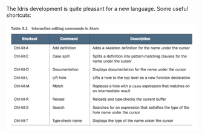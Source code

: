 The Idris development is quite pleasant for a new language. Some useful shortcuts:

![](../.graphics/AtomShortcuts.png)
